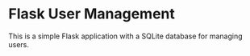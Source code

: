 # Flask User Management

This is a simple Flask application with a SQLite database for managing users.